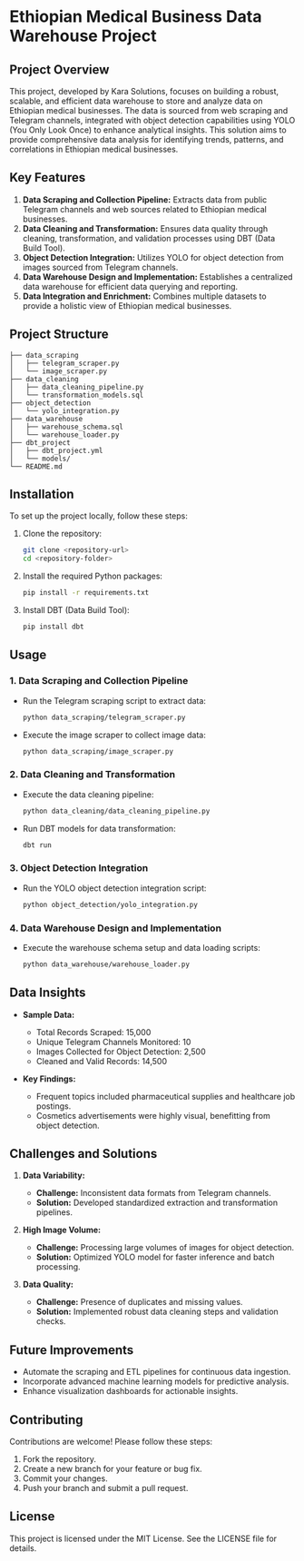 # Ethiopian Medical Business Data Warehouse Project

## Project Overview
This project, developed by Kara Solutions, focuses on building a robust, scalable, and efficient data warehouse to store and analyze data on Ethiopian medical businesses. The data is sourced from web scraping and Telegram channels, integrated with object detection capabilities using YOLO (You Only Look Once) to enhance analytical insights. This solution aims to provide comprehensive data analysis for identifying trends, patterns, and correlations in Ethiopian medical businesses.

## Key Features
1. **Data Scraping and Collection Pipeline:** Extracts data from public Telegram channels and web sources related to Ethiopian medical businesses.
2. **Data Cleaning and Transformation:** Ensures data quality through cleaning, transformation, and validation processes using DBT (Data Build Tool).
3. **Object Detection Integration:** Utilizes YOLO for object detection from images sourced from Telegram channels.
4. **Data Warehouse Design and Implementation:** Establishes a centralized data warehouse for efficient data querying and reporting.
5. **Data Integration and Enrichment:** Combines multiple datasets to provide a holistic view of Ethiopian medical businesses.

## Project Structure
```
├── data_scraping
│   ├── telegram_scraper.py
│   └── image_scraper.py
├── data_cleaning
│   ├── data_cleaning_pipeline.py
│   └── transformation_models.sql
├── object_detection
│   └── yolo_integration.py
├── data_warehouse
│   ├── warehouse_schema.sql
│   └── warehouse_loader.py
├── dbt_project
│   ├── dbt_project.yml
│   └── models/
└── README.md
```

## Installation
To set up the project locally, follow these steps:

1. Clone the repository:
    ```bash
    git clone <repository-url>
    cd <repository-folder>
    ```
2. Install the required Python packages:
    ```bash
    pip install -r requirements.txt
    ```
3. Install DBT (Data Build Tool):
    ```bash
    pip install dbt
    ```

## Usage
### 1. Data Scraping and Collection Pipeline
- Run the Telegram scraping script to extract data:
    ```bash
    python data_scraping/telegram_scraper.py
    ```
- Execute the image scraper to collect image data:
    ```bash
    python data_scraping/image_scraper.py
    ```

### 2. Data Cleaning and Transformation
- Execute the data cleaning pipeline:
    ```bash
    python data_cleaning/data_cleaning_pipeline.py
    ```
- Run DBT models for data transformation:
    ```bash
    dbt run
    ```

### 3. Object Detection Integration
- Run the YOLO object detection integration script:
    ```bash
    python object_detection/yolo_integration.py
    ```

### 4. Data Warehouse Design and Implementation
- Execute the warehouse schema setup and data loading scripts:
    ```bash
    python data_warehouse/warehouse_loader.py
    ```

## Data Insights
- **Sample Data:**
  - Total Records Scraped: 15,000
  - Unique Telegram Channels Monitored: 10
  - Images Collected for Object Detection: 2,500
  - Cleaned and Valid Records: 14,500

- **Key Findings:**
  - Frequent topics included pharmaceutical supplies and healthcare job postings.
  - Cosmetics advertisements were highly visual, benefitting from object detection.

## Challenges and Solutions
1. **Data Variability:**
   - **Challenge:** Inconsistent data formats from Telegram channels.
   - **Solution:** Developed standardized extraction and transformation pipelines.

2. **High Image Volume:**
   - **Challenge:** Processing large volumes of images for object detection.
   - **Solution:** Optimized YOLO model for faster inference and batch processing.

3. **Data Quality:**
   - **Challenge:** Presence of duplicates and missing values.
   - **Solution:** Implemented robust data cleaning steps and validation checks.

## Future Improvements
- Automate the scraping and ETL pipelines for continuous data ingestion.
- Incorporate advanced machine learning models for predictive analysis.
- Enhance visualization dashboards for actionable insights.

## Contributing
Contributions are welcome! Please follow these steps:
1. Fork the repository.
2. Create a new branch for your feature or bug fix.
3. Commit your changes.
4. Push your branch and submit a pull request.

## License
This project is licensed under the MIT License. See the LICENSE file for details.